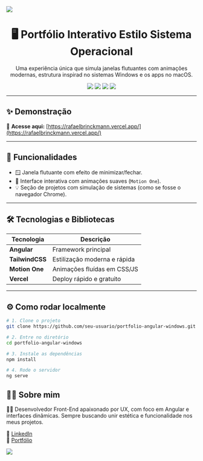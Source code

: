 <img src="https://capsule-render.vercel.app/api?type=waving&color=0F172A&height=120&section=header"/>

<div align="center">
  <h1>🖥️ Portfólio Interativo Estilo Sistema Operacional</h1>
  <p>Uma experiência única que simula janelas flutuantes com animações modernas, estrutura inspirad no sistemas Windows e os apps no macOS.</p>
  <img src="https://img.shields.io/badge/Angular-16-red?logo=angular" />
  <img src="https://img.shields.io/badge/TailwindCSS-3.3-blue?logo=tailwindcss" />
  <img src="https://img.shields.io/badge/TypeScript-4.x-blue?logo=typescript" />
  <img src="https://img.shields.io/badge/Deploy-Vercel-black?logo=vercel" />
</div>

---

## ✨ Demonstração

🔗 **Acesse aqui:** [https://rafaelbrinckmann.vercel.app/](https://rafaelbrinckmann.vercel.app/)

---

## 📌 Funcionalidades

- 🪟 Janela flutuante com efeito de minimizar/fechar.
- 🎨 Interface interativa com animações suaves (`Motion One`).
- 💡 Seção de projetos com simulação de sistemas (como se fosse o navegador Chrome).

---

## 🛠️ Tecnologias e Bibliotecas

| Tecnologia      | Descrição                    |
| --------------- | ---------------------------- |
| **Angular**     | Framework principal          |
| **TailwindCSS** | Estilização moderna e rápida |
| **Motion One**  | Animações fluídas em CSS/JS  |
| **Vercel**      | Deploy rápido e gratuito     |

---

## ⚙️ Como rodar localmente

```bash
# 1. Clone o projeto
git clone https://github.com/seu-usuario/portfolio-angular-windows.git

# 2. Entre no diretório
cd portfolio-angular-windows

# 3. Instale as dependências
npm install

# 4. Rode o servidor
ng serve
```

## 🙋‍♂️ Sobre mim

👨‍💻 Desenvolvedor Front-End apaixonado por UX, com foco em Angular e interfaces dinâmicas. Sempre buscando unir estética e funcionalidade nos meus projetos.

🔗 [LinkedIn](https://www.linkedin.com/in/rafaelbrinckmann/)  
🔗 [Portfólio](https://rafaelbrinckmann.vercel.app/)

<img src="https://capsule-render.vercel.app/api?type=waving&color=0F172A&height=120&section=footer"/>

